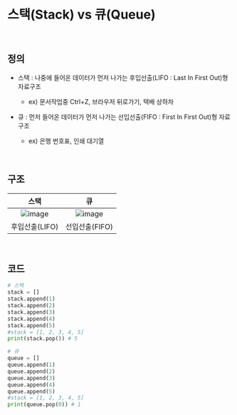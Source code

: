 # 스택(Stack) vs 큐(Queue)

<br>

## 정의

* 스택 : 나중에 들어온 데이터가 먼저 나가는 후입선출(LIFO : Last In First Out)형 자료구조

  * ex) 문서작업중 Ctrl+Z, 브라우저 뒤로가기, 택배 상하차

* 큐 : 먼저 들어온 데이터가 먼저 나가는 선입선출(FIFO : First In First Out)형 자료구조

  * ex) 은행 번호표, 인쇄 대기열

<br>

## 구조

|스택|큐|
|:-----:|:-----:|
|![image](https://user-images.githubusercontent.com/48934537/78421828-c1b09000-7695-11ea-89b9-ef861f9d9db4.png)|![image](https://user-images.githubusercontent.com/48934537/78421841-e573d600-7695-11ea-817a-0f29884206a6.png)|
|후입선출(LIFO)|선입선출(FIFO)|

<br>

## 코드

```python
# 스택
stack = []
stack.append(1)
stack.append(2)
stack.append(3)
stack.append(4)
stack.append(5)
#stack = [1, 2, 3, 4, 5]
print(stack.pop()) # 5

# 큐
queue = []
queue.append(1)
queue.append(2)
queue.append(3)
queue.append(4)
queue.append(5)
#stack = [1, 2, 3, 4, 5]
print(queue.pop(0)) # 1
```
